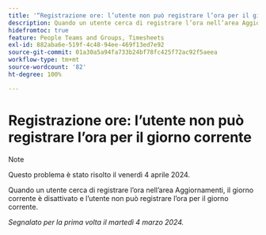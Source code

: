 ```yaml
---
title: '“Registrazione ore: l’utente non può registrare l’ora per il giorno corrente”'
description: Quando un utente cerca di registrare l’ora nell’area Aggiornamenti, il giorno corrente è disattivato e l’utente non può registrare l’ora per il giorno corrente.
hidefromtoc: true
feature: People Teams and Groups, Timesheets
exl-id: 882aba6e-519f-4c48-94ee-469f13ed7e92
source-git-commit: 01a30a5a94fa733b24bf78fc425f72ac92f5aeea
workflow-type: tm+mt
source-wordcount: '82'
ht-degree: 100%

---
```


# Registrazione ore: l’utente non può registrare l’ora per il giorno corrente

>[!NOTE]
>
>Questo problema è stato risolto il venerdì 4 aprile 2024.

Quando un utente cerca di registrare l’ora nell’area Aggiornamenti, il giorno corrente è disattivato e l’utente non può registrare l’ora per il giorno corrente.

_Segnalato per la prima volta il martedì 4 marzo 2024._
